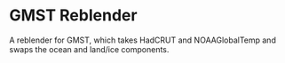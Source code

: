 GMST Reblender
==============

A reblender for GMST, which takes HadCRUT and NOAAGlobalTemp and swaps the ocean and land/ice components.
